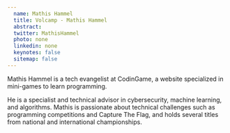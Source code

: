 ```yaml
---
  name: Mathis Hammel
  title: Volcamp - Mathis Hammel
  abstract: 
  twitter: MathisHammel
  photo: none
  linkedin: none
  keynotes: false
  sitemap: false
---
```

Mathis Hammel is a tech evangelist at CodinGame, a website specialized in mini-games to learn programming.

He is a specialist and technical advisor in cybersecurity, machine learning, and algorithms. Mathis is passionate about technical challenges such as programming competitions and Capture The Flag, and holds several titles from national and international championships.
